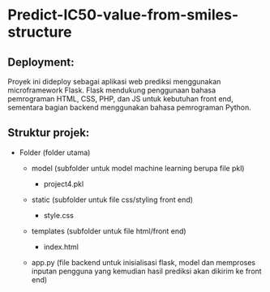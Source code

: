 # Predict-IC50-value-from-smiles-structure

## Deployment:
Proyek ini dideploy sebagai aplikasi web prediksi menggunakan microframework Flask. Flask mendukung penggunaan bahasa pemrograman HTML, CSS, PHP, dan JS untuk kebutuhan front end, sementara bagian backend menggunakan bahasa pemrograman Python.

## Struktur projek:
- Folder (folder utama)
    - model (subfolder untuk model machine learning berupa file pkl)
        - project4.pkl
          
    - static (subfolder untuk file css/styling front end)
        - style.css
          
    - templates (subfolder untuk file html/front end)
        - index.html
          
    - app.py (file backend untuk inisialisasi flask, model dan memproses inputan pengguna yang kemudian hasil prediksi akan dikirim ke front end)

